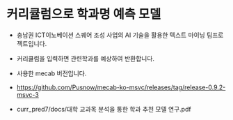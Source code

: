 # 커리큘럼으로 학과명 예측 모델
+ 충남권 ICT이노베이션 스퀘어 조성 사업의 AI 기술을 활용한 텍스트 마이닝 팀프로젝트입니다.
+ 커리큘럼을 입력하면 관련학과를 예상하여 반환합니다.
+ 사용한 mecab 버전입니다.
+ https://github.com/Pusnow/mecab-ko-msvc/releases/tag/release-0.9.2-msvc-3


+ curr_pred7/docs/대학 교과목 분석을 통한 학과 추천 모델 연구.pdf
